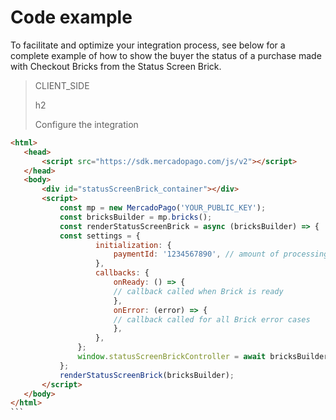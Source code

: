 # Code example

To facilitate and optimize your integration process, see below for a complete example of how to show the buyer the status of a purchase made with Checkout Bricks from the Status Screen Brick.

> CLIENT_SIDE
>
> h2
>
> Configure the integration

````html
<html>
   <head>
       <script src="https://sdk.mercadopago.com/js/v2"></script>
   </head>
   <body>
       <div id="statusScreenBrick_container"></div>
       <script>
           const mp = new MercadoPago('YOUR_PUBLIC_KEY');
           const bricksBuilder = mp.bricks();
           const renderStatusScreenBrick = async (bricksBuilder) => {
           const settings = {
                   initialization: {
                       paymentId: '1234567890', // amount of processing to be performed
                   },
                   callbacks: {
                       onReady: () => {
                       // callback called when Brick is ready
                       },
                       onError: (error) => {
                       // callback called for all Brick error cases
                       },
                   },
               };
               window.statusScreenBrickController = await bricksBuilder.create('statusScreen', 'statusScreenBrick_container', settings);
           };
           renderStatusScreenBrick(bricksBuilder);
       </script>
   </body>
</html>
```